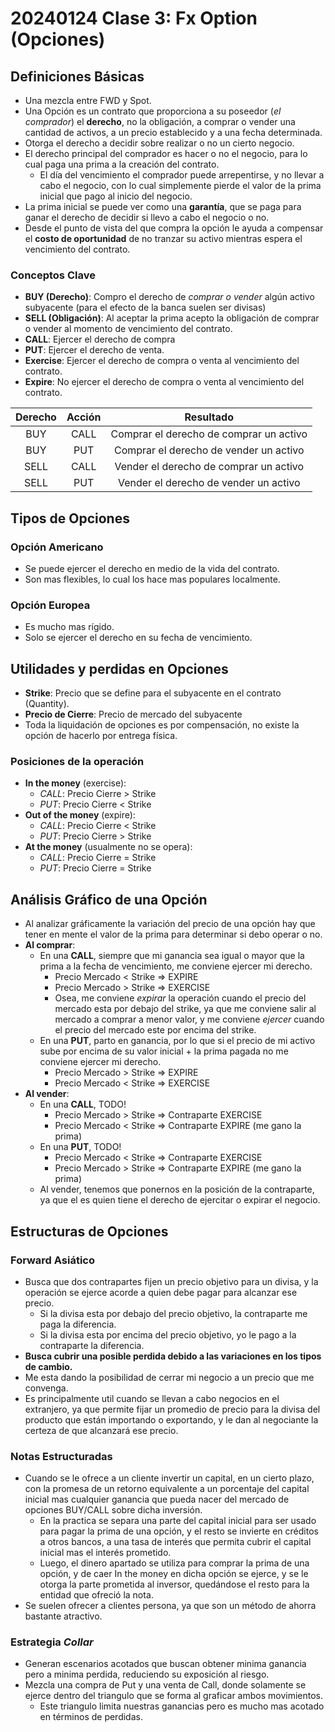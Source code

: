 # 20240124 Clase 3: Fx Option (Opciones)

## Definiciones Básicas

- Una mezcla entre FWD y Spot.
- Una Opción es un contrato que proporciona a su poseedor (_el comprador_) el **derecho**, no la obligación, a comprar o vender una cantidad de activos, a un precio establecido y a una fecha determinada.
- Otorga el derecho a decidir sobre realizar o no un cierto negocio.
- El derecho principal del comprador es hacer o no el negocio, para lo cual paga una prima a la creación del contrato.
    - El día del vencimiento el comprador puede arrepentirse, y no llevar a cabo el negocio, con lo cual simplemente pierde el valor de la prima inicial que pago al inicio del negocio.
- La prima inicial se puede ver como una **garantía**, que se paga para ganar el derecho de decidir si llevo a cabo el negocio o no.
- Desde el punto de vista del que compra la opción le ayuda a compensar el **costo de oportunidad** de no tranzar su activo mientras espera el vencimiento del contrato.

### Conceptos Clave

- **BUY (Derecho)**: Compro el derecho de _comprar o vender_ algún activo subyacente (para el efecto de la banca suelen ser divisas)
- **SELL (Obligación)**: Al aceptar la prima acepto la obligación de comprar o vender al momento de vencimiento del contrato.
- **CALL**: Ejercer el derecho de compra
- **PUT**: Ejercer el derecho de venta.
- **Exercise**: Ejercer el derecho de compra o venta al vencimiento del contrato.
- **Expire**: No ejercer el derecho de compra o venta al vencimiento del contrato.

| Derecho | Acción | Resultado |
|:-------:|:------:|:---------:|
| BUY | CALL | Comprar el derecho de comprar un activo |
| BUY | PUT | Comprar el derecho de vender un activo |
| SELL | CALL | Vender el derecho de comprar un activo |
| SELL | PUT | Vender el derecho de vender un activo |

## Tipos de Opciones

### Opción Americano

- Se puede ejercer el derecho en medio de la vida del contrato.
- Son mas flexibles, lo cual los hace mas populares localmente.

### Opción Europea

- Es mucho mas rígido.
- Solo se ejercer el derecho en su fecha de vencimiento.

## Utilidades y perdidas en Opciones

- **Strike**: Precio que se define para el subyacente en el contrato (Quantity).
- **Precio de Cierre**: Precio de mercado del subyacente
- Toda la liquidación de opciones es por compensación, no existe la opción de hacerlo por entrega física.

### Posiciones de la operación

- **In the money** (exercise):
    - *CALL*: Precio Cierre > Strike
    - *PUT*: Precio Cierre < Strike
- **Out of the money** (expire):
    - *CALL*: Precio Cierre < Strike
    - *PUT*: Precio Cierre > Strike
- **At the money** (usualmente no se opera):
    - *CALL*: Precio Cierre = Strike
    - *PUT*: Precio Cierre = Strike

## Análisis Gráfico de una Opción

- Al analizar gráficamente la variación del precio de una opción hay que tener en mente el valor de la prima para determinar si debo operar o no.
- **Al comprar**:
    - En una **CALL**, siempre que mi ganancia sea igual o mayor que la prima a la fecha de vencimiento, me conviene ejercer mi derecho.
        - Precio Mercado < Strike => EXPIRE
        - Precio Mercado > Strike => EXERCISE
        - Osea, me conviene _expirar_ la operación cuando el precio del mercado esta por debajo del strike, ya que me conviene salir al mercado a comprar a menor valor, y me conviene _ejercer_ cuando el precio del mercado este por encima del strike.
    - En una **PUT**, parto en ganancia, por lo que si el precio de mi activo sube por encima de su valor inicial + la prima pagada no me conviene ejercer mi derecho.
        - Precio Mercado > Strike => EXPIRE
        - Precio Mercado < Strike => EXERCISE
- **Al vender**:
    - En una **CALL**, TODO!
        - Precio Mercado > Strike => Contraparte EXERCISE 
        - Precio Mercado < Strike => Contraparte EXPIRE (me gano la prima)
    - En una **PUT**, TODO!
        - Precio Mercado < Strike => Contraparte EXERCISE 
        - Precio Mercado > Strike => Contraparte EXPIRE (me gano la prima)
    - Al vender, tenemos que ponernos en la posición de la contraparte, ya que el es quien tiene el derecho de ejercitar o expirar el negocio.

## Estructuras de Opciones

### Forward Asiático

- Busca que dos contrapartes fijen un precio objetivo para un divisa, y la operación se ejerce acorde a quien debe pagar para alcanzar ese precio.
    - Si la divisa esta por debajo del precio objetivo, la contraparte me paga la diferencia.
    - Si la divisa esta por encima del precio objetivo, yo le pago a la contraparte la diferencia.
- **Busca cubrir una posible perdida debido a las variaciones en los tipos de cambio.**
- Me esta dando la posibilidad de cerrar mi negocio a un precio que me convenga.
- Es principalmente util cuando se llevan a cabo negocios en el extranjero, ya que permite fijar un promedio de precio para la divisa del producto que están importando o exportando, y le dan al negociante la certeza de que alcanzará ese precio.

### Notas Estructuradas

- Cuando se le ofrece a un cliente invertir un capital, en un cierto plazo, con la promesa de un retorno equivalente a un porcentaje del capital inicial mas cualquier ganancia que pueda nacer del mercado de opciones BUY/CALL sobre dicha inversión.
    - En la practica se separa una parte del capital inicial para ser usado para pagar la prima de una opción, y el resto se invierte en créditos a otros bancos, a una tasa de interés que permita cubrir el capital inicial mas el interés prometido.
    - Luego, el dinero apartado se utiliza para comprar la prima de una opción, y de caer In the money en dicha opción se ejerce, y se le otorga la parte prometida al inversor, quedándose el resto para la entidad que ofreció la nota.
- Se suelen ofrecer a clientes persona, ya que son un método de ahorra bastante atractivo.

### Estrategia _Collar_

- Generan escenarios acotados que buscan obtener minima ganancia pero a minima perdida, reduciendo su exposición al riesgo.
- Mezcla una compra de Put y una venta de Call, donde solamente se ejerce dentro del triangulo que se forma al graficar ambos movimientos.
    - Este triangulo limita nuestras ganancias pero es mucho mas acotado en términos de perdidas.